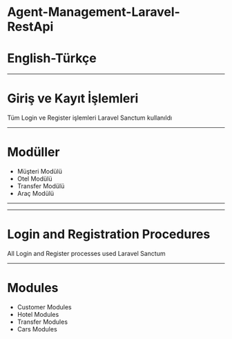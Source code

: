 # Agent-Management-Laravel-RestApi
# English-Türkçe
<hr/>
<h1>Giriş ve Kayıt İşlemleri</h1>
 <p>Tüm Login ve Register işlemleri Laravel Sanctum kullanıldı</p>
<hr/>
<h1>Modüller</h1>
<ul>
 <li>Müşteri Modülü</li>
 <li>Otel Modülü</li>
 <li>Transfer Modülü</li>
 <li>Araç Modülü</li>
</ul> 
<hr/>
<hr/>
<h1>Login and Registration Procedures</h1>
 <p>All Login and Register processes used Laravel Sanctum</p>
<hr/>
<h1>Modules</h1>
<ul>
 <li>Customer Modules</li>
 <li>Hotel Modules</li>
 <li>Transfer Modules</li>
 <li>Cars Modules</li>
</ul> 
